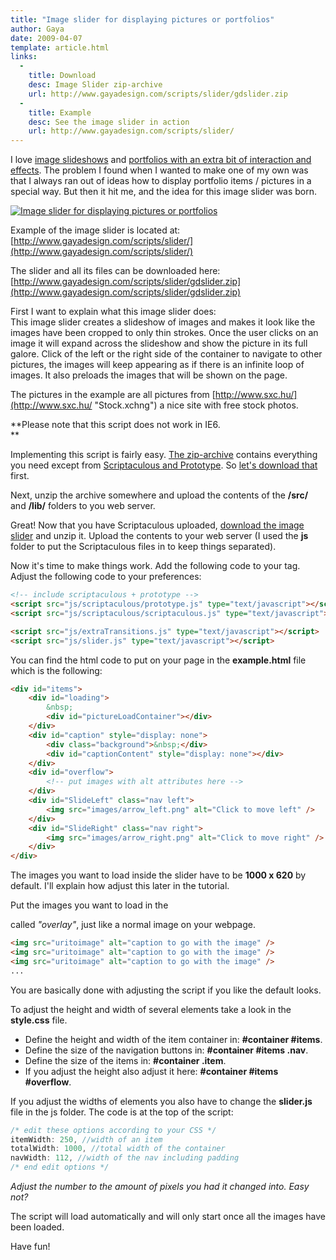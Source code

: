 ```yaml
---
title: "Image slider for displaying pictures or portfolios"
author: Gaya
date: 2009-04-07
template: article.html
links:
  -
    title: Download
    desc: Image Slider zip-archive
    url: http://www.gayadesign.com/scripts/slider/gdslider.zip
  -
    title: Example
    desc: See the image slider in action
    url: http://www.gayadesign.com/scripts/slider/
---
```

I love [image slideshows](http://www.noupe.com/javascript/30-javascriptajax-techniques-for-sliders-scrollers-and-scrollbars.html) and [portfolios with an extra bit of interaction and effects](http://www.siebdesign.nl/ "Sieb Design"). The problem I found when I wanted to make one of my own was that I always ran out of ideas how to display portfolio items / pictures in a special way. But then it hit me, and the idea for this image slider was born.

[![Image slider for displaying pictures or portfolios](/articles/image-slider-for-displaying-pictures-or-portfolios/imageslider.jpg "Image slider for displaying pictures or portfolios")](http://www.gayadesign.com/diy/image-slider-for-displaying-pictures-or-portfolios/)

<span class="more"></span>

Example of the image slider is located at: [http://www.gayadesign.com/scripts/slider/](http://www.gayadesign.com/scripts/slider/)

The slider and all its files can be downloaded here: [http://www.gayadesign.com/scripts/slider/gdslider.zip](http://www.gayadesign.com/scripts/slider/gdslider.zip)

First I want to explain what this image slider does:  
 This image slider creates a slideshow of images and makes it look like the images have been cropped to only thin strokes. Once the user clicks on an image it will expand across the slideshow and show the picture in its full galore. Click of the left or the right side of the container to navigate to other pictures, the images will keep appearing as if there is an infinite loop of images. It also preloads the images that will be shown on the page.

The pictures in the example are all pictures from [http://www.sxc.hu/](http://www.sxc.hu/ "Stock.xchng") a nice site with free stock photos.

**Please note that this script does not work in IE6.  
**

Implementing this script is fairly easy. [The zip-archive](http://www.gayadesign.com/scripts/slider/gdslider.zip) contains everything you need except from [Scriptaculous and Prototype](http://script.aculo.us/ "Scriptaculous"). So [let's download that](http://script.aculo.us/downloads "Download scriptaculous") first.

Next, unzip the archive somewhere and upload the contents of the **/src/** and **/lib/** folders to you web server.

Great! Now that you have Scriptaculous uploaded, [download the image slider](http://www.gayadesign.com/scripts/slider/gdslider.zip) and unzip it. Upload the contents to your web server (I used the **js** folder to put the Scriptaculous files in to keep things separated).

Now it's time to make things work. Add the following code to your  tag. Adjust the following code to your preferences:


```html
<!-- include scriptaculous + prototype -->
<script src="js/scriptaculous/prototype.js" type="text/javascript"></script>
<script src="js/scriptaculous/scriptaculous.js" type="text/javascript"></script>

<script src="js/extraTransitions.js" type="text/javascript"></script>
<script src="js/slider.js" type="text/javascript"></script>
```


You can find the html code to put on your page in the **example.html** file which is the following:


```html
<div id="items">
    <div id="loading">
        &nbsp;
        <div id="pictureLoadContainer"></div>
    </div>
    <div id="caption" style="display: none">
        <div class="background">&nbsp;</div>
        <div id="captionContent" style="display: none"></div>
    </div>
    <div id="overflow">
        <!-- put images with alt attributes here -->
    </div>
    <div id="SlideLeft" class="nav left">
        <img src="images/arrow_left.png" alt="Click to move left" />
    </div>
    <div id="SlideRight" class="nav right">
        <img src="images/arrow_right.png" alt="Click to move right" />
    </div>
</div>
```


The images you want to load inside the slider have to be **1000 x 620** by default. I'll explain how adjust this later in the tutorial.

Put the images you want to load in the <div> called *"overlay"*, just like a normal image on your webpage.


```html
<img src="uritoimage" alt="caption to go with the image" />
<img src="uritoimage" alt="caption to go with the image" />
<img src="uritoimage" alt="caption to go with the image" />
...
```


You are basically done with adjusting the script if you like the default looks.

To adjust the height and width of several elements take a look in the **style.css** file.

- Define the height and width of the item container in: **\#container #items**.
- Define the size of the navigation buttons in: **\#container #items .nav**.
- Define the size of the items in: **\#container .item**.
- If you adjust the height also adjust it here: **\#container #items #overflow**.

If you adjust the widths of elements you also have to change the **slider.js** file in the js folder. The code is at the top of the script:


```javascript
/* edit these options according to your CSS */
itemWidth: 250, //width of an item
totalWidth: 1000, //total width of the container
navWidth: 112, //width of the nav including padding
/* end edit options */
```


*Adjust the number to the amount of pixels you had it changed into. Easy not?*

The script will load automatically and will only start once all the images have been loaded.

Have fun!